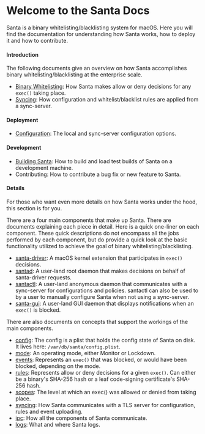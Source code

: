# Welcome to the Santa Docs

Santa is a binary whitelisting/blacklisting system for macOS. Here you will find the documentation for understanding how Santa works, how to deploy it and how to contribute.

#### Introduction

The following documents give an overview on how Santa accomplishes binary whitelisting/blacklisting at the enterprise scale.

- [Binary Whitelisting](introduction/binary-whitelisting-overview.md): How Santa makes allow or deny decisions for any `exec()` taking place.
- [Syncing](introduction/syncing-overview.md): How configuration and whitelist/blacklist rules are applied from a sync-server.

#### Deployment

* [Configuration](deployment/configuration.md): The local and sync-server configuration options.

#### Development

* [Building Santa](development/building.md): How to build and load test builds of Santa on a development machine.
* Contributing: How to contribute a bug fix or new feature to Santa.

#### Details

For those who want even more details on how Santa works under the hood, this section is for you.

There are a four main components that make up Santa. There are documents explaining each piece in detail. Here is a quick one-liner on each component. These quick descriptions do not encompass all the jobs performed by each component, but do provide a quick look at the basic functionality utilized to achieve the goal of binary whitelisting/blacklisting.

* [santa-driver](details/santa-driver.md): A macOS kernel extension that participates in `exec()` decisions.
* [santad](details/santad.md): A user-land root daemon that makes decisions on behalf of santa-driver requests.
* [santactl](details/santactl.md): A user-land anonymous daemon that communicates with a sync-server for configurations and policies. santactl can also be used to by a user to manually configure Santa when not using a sync-server.
* [santa-gui](details/santa-gui.md): A user-land GUI daemon that displays notifications when an `exec()` is blocked.

There are also documents on concepts that support the workings of the main components.

* [config](details/config.md): The config is a plist that holds the config state of Santa on disk. It lives here: `/var/db/santa/config.plist`.
* [mode](details/mode.md): An operating mode, either Monitor or Lockdown.
* [events](details/events.md): Represents an `exec()` that was blocked, or would have been blocked, depending on the mode.
* [rules](details/rules.md): Represents allow or deny decisions for a given `exec()`. Can either be a binary's SHA-256 hash or a leaf code-signing certificate's SHA-256 hash.
* [scopes](details/scopes.md): The level at which an exec() was allowed or denied from taking place.
* [syncing](details/syncing.md): How Santa communicates with a TLS server for configuration, rules and event uploading.
* [ipc](details/ipc.md): How all the components of Santa communicate.
* [logs](details/logs.md): What and where Santa logs.
